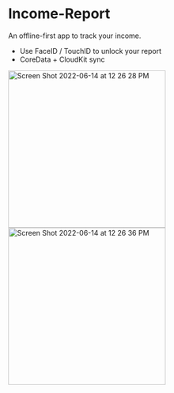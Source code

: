 # Income-Report
An offline-first app to track your income.

- Use FaceID / TouchID to unlock your report
- CoreData + CloudKit sync


<img width="318" alt="Screen Shot 2022-06-14 at 12 26 28 PM" src="https://user-images.githubusercontent.com/34122139/173487474-14255cd6-dea3-45a8-9b99-e6e4a440e961.png">
<img width="318" alt="Screen Shot 2022-06-14 at 12 26 36 PM" src="https://user-images.githubusercontent.com/34122139/173487495-70506599-8dac-4622-b348-3fd39279f3cd.png">
